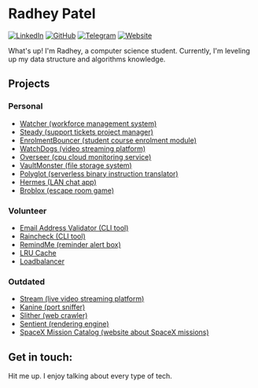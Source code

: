 <!--- yoinked this readme template from Bardia Moshiri :P ---> 

# Radhey Patel

[![LinkedIn](https://img.shields.io/badge/LinkedIn-000?style=flat&logoColor=blue&logo=linkedin)](https://www.linkedin.com/in/radhey-patel-/)
[![GitHub](https://img.shields.io/badge/-GitHub-000?style=flat&logo=github)](https://www.github.com/yehdar)
[![Telegram](https://img.shields.io/badge/-Telegram-000?&logoColor=0088cc&logo=telegram)](https://t.me/Yehdarr)
[![Website](https://img.shields.io/badge/Portfolio-000000?style=flat&logo=About.me)](https://yehdar.github.io/)

What's up! I'm Radhey, a computer science student. Currently, I'm leveling up my data structure and algorithms knowledge.

## Projects
### Personal
- [Watcher (workforce management system)](https://github.com/Yehdar/watcher)
- [Steady (support tickets project manager)](https://github.com/Yehdar/steady)
- [EnrolmentBouncer (student course enrolment module)](https://github.com/Yehdar/enrolment-bouncer)
- [WatchDogs (video streaming platform)](https://github.com/Yehdar/watchdogs)
- [Overseer (cpu cloud monitoring service)](https://github.com/Yehdar/overseer)
- [VaultMonster (file storage system)](https://github.com/Yehdar/vaultmonster)
- [Polyglot (serverless binary instruction translator)](https://github.com/Yehdar/polyglot)
- [Hermes (LAN chat app)](https://github.com/Yehdar/hermes)
- [Broblox (escape room game)](https://github.com/Yehdar/broblox)

### Volunteer
- [Email Address Validator (CLI tool)](https://github.com/The-Golang-Way/email-address-validator)
- [Raincheck (CLI tool)](https://github.com/The-Golang-Way/raincheck)
- [RemindMe (reminder alert box)](https://github.com/The-Golang-Way/remindme)
- [LRU Cache](https://github.com/The-Golang-Way/LRU-cache)
- [Loadbalancer](https://github.com/The-Golang-Way/loadbalancer) 

### Outdated
- [Stream (live video streaming platform)](https://github.com/Yehdar/stream)
- [Kanine (port sniffer)](https://github.com/Yehdar/kanine/) 
- [Slither (web crawler)](https://github.com/Yehdar/slither) 
- [Sentient (rendering engine)](https://github.com/Yehdar/sentient) 
- [SpaceX Mission Catalog (website about SpaceX missions)](https://github.com/Yehdar/spacex-mission-catalog)

## Get in touch: 
Hit me up. I enjoy talking about every type of tech.

